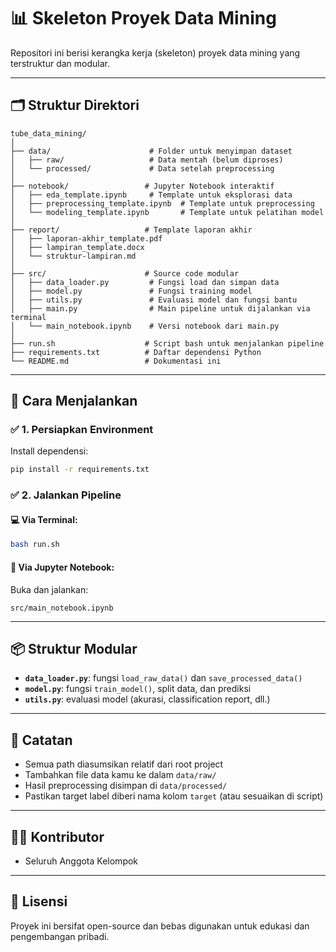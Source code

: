 # 📊 Skeleton Proyek Data Mining

Repositori ini berisi kerangka kerja (skeleton) proyek data mining yang terstruktur dan modular.

---

## 🗂 Struktur Direktori

```
tube_data_mining/
│
├── data/                      # Folder untuk menyimpan dataset
│   ├── raw/                   # Data mentah (belum diproses)
│   └── processed/             # Data setelah preprocessing
│
├── notebook/                 # Jupyter Notebook interaktif
│   ├── eda_template.ipynb     # Template untuk eksplorasi data
│   ├── preprocessing_template.ipynb  # Template untuk preprocessing
│   └── modeling_template.ipynb       # Template untuk pelatihan model
│
├── report/                   # Template laporan akhir
│   ├── laporan-akhir_template.pdf
│   ├── lampiran_template.docx
│   └── struktur-lampiran.md
│
├── src/                      # Source code modular
│   ├── data_loader.py         # Fungsi load dan simpan data
│   ├── model.py               # Fungsi training model
│   ├── utils.py               # Evaluasi model dan fungsi bantu
│   ├── main.py                # Main pipeline untuk dijalankan via terminal
│   └── main_notebook.ipynb    # Versi notebook dari main.py
│
├── run.sh                    # Script bash untuk menjalankan pipeline
├── requirements.txt          # Daftar dependensi Python
└── README.md                 # Dokumentasi ini
```

---

## 🚀 Cara Menjalankan

### ✅ 1. Persiapkan Environment

Install dependensi:
```bash
pip install -r requirements.txt
```

### ✅ 2. Jalankan Pipeline

#### 💻 Via Terminal:
```bash
bash run.sh
```

#### 📒 Via Jupyter Notebook:
Buka dan jalankan:
```text
src/main_notebook.ipynb
```

---

## 📦 Struktur Modular

- **`data_loader.py`**: fungsi `load_raw_data()` dan `save_processed_data()`
- **`model.py`**: fungsi `train_model()`, split data, dan prediksi
- **`utils.py`**: evaluasi model (akurasi, classification report, dll.)

---

## 📓 Catatan

- Semua path diasumsikan relatif dari root project
- Tambahkan file data kamu ke dalam `data/raw/`
- Hasil preprocessing disimpan di `data/processed/` 
- Pastikan target label diberi nama kolom `target` (atau sesuaikan di script)

---

## 👩‍💻 Kontributor

- Seluruh Anggota Kelompok

---

## 📄 Lisensi

Proyek ini bersifat open-source dan bebas digunakan untuk edukasi dan pengembangan pribadi.

